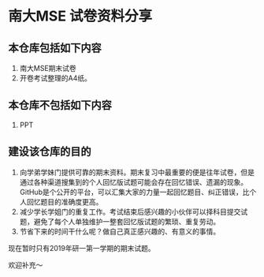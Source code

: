 # 南大MSE 试卷资料分享

## 本仓库包括如下内容
1. 南大MSE期末试卷
2. 开卷考试整理的A4纸。

## 本仓库不包括如下内容
1. PPT

## 建设该仓库的目的
1. 向学弟学妹门提供可靠的期末资料。期末复习中最重要的便是往年试卷，但是通过各种渠道搜集到的个人回忆版试题可能会存在回忆错误、遗漏的现象。GitHub是个公开的平台，可以汇集大家的力量一起回忆题目、纠正错误，比个人回忆题目的准确度更高。
2. 减少学长学姐门的重复工作。考试结束后感兴趣的小伙伴可以择科目提交试题，避免了每个人单独维护一整套回忆版试题的繁琐、重复劳动。
3. 节省下来的时间干什么呢？做自己真正感兴趣的、有意义的事情。

现在暂时只有2019年研一第一学期的期末试题。

欢迎补充～
